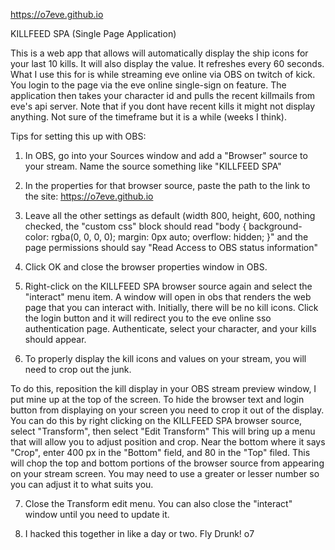 https://o7eve.github.io

KILLFEED SPA (Single Page Application)

This is a web app that allows will automatically display the ship icons for your last 10 kills.
It will also display the value.
It refreshes every 60 seconds.
What I use this for is while streaming eve online via OBS on twitch of kick. 
You login to the page via the eve online single-sign on feature.
The application then takes your character id and pulls the recent killmails from eve's api server.
Note that if you dont have recent kills it might not display anything.   Not sure of the timeframe but it is a while (weeks I think).

Tips for setting this up with OBS: 
1) In OBS, go into your Sources window and add a "Browser" source to your stream.  Name the source something like "KILLFEED SPA"

2) In the properties for that browser source, paste the path to the link to the site:  https://o7eve.github.io 

3) Leave all the other settings as default (width 800, height, 600, nothing checked, the "custom css" block should read "body { background-color: rgba(0, 0, 0, 0); margin: 0px auto; overflow: hidden; }" and the page permissions should say "Read Access to OBS status information"

4) Click OK and close the browser properties window in OBS.

5) Right-click on the KILLFEED SPA browser source again and select the "interact" menu item.  A window will open in obs that renders the web page that you can interact with.  Initially, there will be no kill icons. Click the login button and it will redirect you to the eve online sso authentication page.  Authenticate, select your character, and your kills should appear.

6) To properly display the kill icons and values on your stream, you will need to crop out the junk.

To do this, reposition the kill display in your OBS stream preview window, I put mine up at the top of the screen.  To hide the browser text and login button from displaying on your screen you need to crop it out of the display.  You can do this by right clicking on the KILLFEED SPA browser source, select "Transform", then select "Edit Transform"  This will bring up a menu that will allow you to adjust position and crop.  Near the bottom where it says "Crop", enter 400 px in the "Bottom" field,  and 80 in the "Top" filed.  This will chop the top and bottom portions of the browser source from appearing on your stream screen.  You may need to use a greater or lesser number so you can adjust it to what suits you.

7) Close the Transform edit menu.  You can also close the "interact" window until you need to update it.

8) I hacked this together in like a day or two.  Fly Drunk! o7
